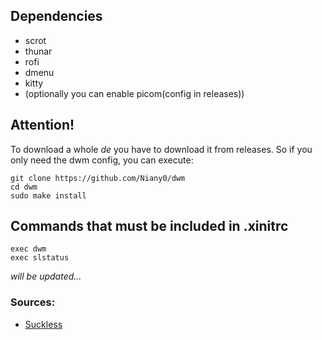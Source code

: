 ## Dependencies
- scrot
- thunar
- rofi
- dmenu
- kitty
- (optionally you can enable picom(config in releases))

## Attention!
To download a whole *de* you have to download it from releases. So if you only need the dwm config, you can execute:
```
git clone https://github.com/Niany0/dwm
cd dwm
sudo make install
```

## Commands that must be included in .xinitrc
```                                                                                                                                
exec dwm                                                                                                                                           
exec slstatus     
```
*will be updated...*

### Sources:
- [Suckless](https://suckless.org)
